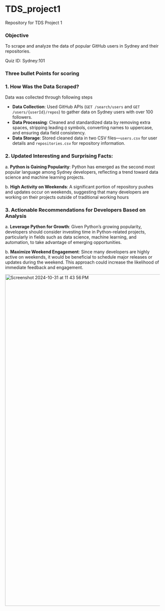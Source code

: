 # TDS_project1
Repository for TDS Project 1

### Objective

To scrape and analyze the data of popular GitHub users in Sydney and their repositories.

Quiz ID: Sydney:101

### Three bullet Points for scoring 

### 1. How Was the Data Scraped?

Data was collected through following steps

- **Data Collection**: Used GitHub APIs (`GET /search/users` and `GET /users/{userId}/repos`) to gather data on Sydney users with over 100 followers. 
- **Data Processing**: Cleaned and standardized data by removing extra spaces, stripping leading `@` symbols, converting names to uppercase, and ensuring data field consistency.
- **Data Storage**: Stored cleaned data in two CSV files—`users.csv` for user details and `repositories.csv` for repository information.


### 2. Updated Interesting and Surprising Facts:

a. **Python is Gaining Popularity**: Python has emerged as the second most popular language among Sydney developers,  reflecting a trend toward data science and machine learning projects.

b. **High Activity on Weekends**: A significant portion of repository pushes and updates occur on weekends, suggesting that many developers are working on their projects outside of traditional working hours

### 3. Actionable Recommendations for Developers Based on Analysis

a. **Leverage Python for Growth**: Given Python’s growing popularity, developers should consider investing time in Python-related projects, particularly in fields such as data science, machine learning, and automation, to take advantage of emerging opportunities.

b. **Maximize Weekend Engagement**: Since many developers are highly active on weekends, it would be beneficial to schedule major releases or updates during the weekend. This approach could increase the likelihood of immediate feedback and engagement. 

<img width="1081" alt="Screenshot 2024-10-31 at 11 43 56 PM" src="https://github.com/user-attachments/assets/1af94282-37d6-4331-aa73-f89872a00974">


